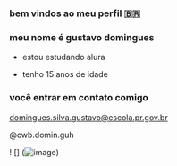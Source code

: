 ### bem vindos ao meu perfil 🇧🇷

### meu nome é gustavo domingues 

- estou estudando alura

 - tenho 15 anos de idade
  
### você entrar em contato comigo  

domingues.silva.gustavo@escola.pr.gov.br

@cwb.domin.guh

! [] (![image](https://github.com/gustavo24082008/gustavo24082008/assets/143511278/c9731bc3-eaf1-4e21-8f6a-d886066d96b5))
